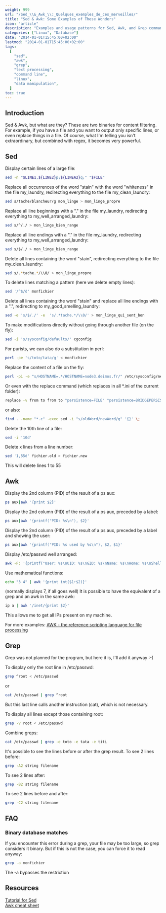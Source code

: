 ```yaml
---
weight: 999
url: "/Sed_\\&_Awk_\\:_Quelques_exemples_de_ces_merveilles/"
title: "Sed & Awk: Some Examples of These Wonders"
icon: "article"
description: "Examples and usage patterns for Sed, Awk, and Grep commands in Linux for text manipulation, filtering, and processing."
categories: ["Linux", "Database"]
date: "2014-01-01T15:45:00+02:00"
lastmod: "2014-01-01T15:45:00+02:00"
tags:
  [
    "sed",
    "awk",
    "grep",
    "text processing",
    "command line",
    "linux",
    "data manipulation",
  ]
toc: true
---
```


## Introduction

Sed & Awk, but what are they? These are two binaries for content filtering. For example, if you have a file and you want to output only specific lines, or even replace things in a file. Of course, what I'm telling you isn't extraordinary, but combined with regex, it becomes very powerful.

## Sed

Display certain lines of a large file:

```bash
sed -n "$LINE1,${LINE2}p;${LINEA2}q;" "$FILE"
```

Replace all occurrences of the word "stain" with the word "whiteness" in the file my_laundry, redirecting everything to the file my_clean_laundry:

```bash
sed s/tache/blancheur/g mon_linge > mon_linge_propre
```

Replace all line beginnings with a "." in the file my_laundry, redirecting everything to my_well_arranged_laundry:

```bash
sed s/^/./ > mon_linge_bien_range
```

Replace all line endings with a "." in the file my_laundry, redirecting everything to my_well_arranged_laundry:

```bash
sed s/$/./ > mon_linge_bien_range
```

Delete all lines containing the word "stain", redirecting everything to the file my_clean_laundry:

```bash
sed s/.*tache.*/\\0/ > mon_linge_propre
```

To delete lines matching a pattern (here we delete empty lines):

```bash
sed '/^$/d' monfichier
```

Delete all lines containing the word "stain" and replace all line endings with a ".", redirecting to my_good_smelling_laundry:

```bash
sed -e 's/$/./' -e  's/.*tache.*/\\0/' > mon_linge_qui_sent_bon
```

To make modifications directly without going through another file (on the fly):

```bash
sed -i 's/sysconfig/defaults/' cgconfig
```

For purists, we can also do a substitution in perl:

```bash
perl -pe 's/toto/tata/g' < monfichier
```

Replace the content of a file on the fly:

```bash
perl -pi -e "s/HOSTNAME=.*/HOSTNAME=node3.deimos.fr/" /etc/sysconfig/network
```

Or even with the replace command (which replaces in all \*.ini of the current folder):

```bash
replace -v from to from to "persistence=FILE" "persistence=BRIDGEPERSISTENCE" -- *.ini
```

or also:

```bash
find . -name "*.c" -exec sed -i "s/oldWord/newWord/g" '{}' \;
```

Delete the 10th line of a file:

```bash
sed -i '10d'
```

Delete x lines from a line number:

```bash
sed '1,55d' fichier.old > fichier.new
```

This will delete lines 1 to 55

## Awk

Display the 2nd column (PID) of the result of a ps aux:

```bash
ps aux|awk '{print $2}'
```

Display the 2nd column (PID) of the result of a ps aux, preceded by a label:

```bash
ps aux|awk '{printf("PID: %s\n"), $2}'
```

Display the 2nd column (PID) of the result of a ps aux, preceded by a label and showing the user:

```bash
ps aux|awk '{printf("PID: %s used by %s\n"), $2, $1}'
```

Display /etc/passwd well arranged:

```bash
awk -F: '{printf("User: %s\nUID: %s\nGID: %s\nName: %s\nHome: %s\nShell: %s\n", $1, $3, $4, $5, $6, $7)}' /etc/passwd
```

Use mathematical functions:

```bash
echo "3 4" | awk '{print int($1+$2)}'
```

(normally displays 7, if all goes well)
It is possible to have the equivalent of a grep and an awk in the same awk:

```bash
ip a | awk '/inet/{print $2}'
```

This allows me to get all IPs present on my machine.

For more examples: [AWK - the reference scripting language for file processing](/pdf/awk.pdf)

## Grep

Grep was not planned for the program, but here it is, I'll add it anyway :-)

To display only the root line in /etc/passwd:

```bash
grep ^root < /etc/passwd
```

or

```bash
cat /etc/passwd | grep ^root
```

But this last line calls another instruction (cat), which is not necessary.

To display all lines except those containing root:

```bash
grep -v root < /etc/passwd
```

Combine greps:

```bash
cat /etc/passwd | grep -e toto -e tata -e titi
```

It's possible to see the lines before or after the grep result. To see 2 lines before:

```bash
grep -A2 string filename
```

To see 2 lines after:

```bash
grep -B2 string filename
```

To see 2 lines before and after:

```bash
grep -C2 string filename
```

## FAQ

### Binary database matches

If you encounter this error during a grep, your file may be too large, so grep considers it binary. But if this is not the case, you can force it to read anyway:

```bash
grep -a monfichier
```

The -a bypasses the restriction

## Resources

[Tutorial for Sed](/pdf/sed_tuto.pdf)  
[Awk cheat sheet](/pdf/awk.cheat.sheet.pdf)
